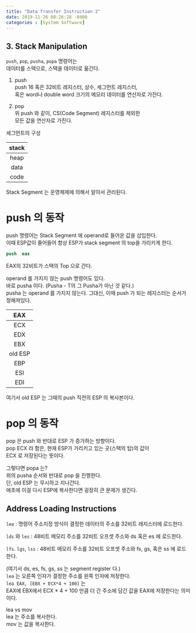 ```yaml
---
title: "Data Transfer Instruction 2"
date: 2019-11-26 08:26:28 -0400
categories : [System Software]
---
```


## 3. Stack Manipulation

`push`, `pop`, `pusha`, `popa` 명령어는  
데이터를 스택으로, 스택을 데이터로 옮긴다.  

1. push  
push 16 혹은 32비트 레지스터, 상수, 세그먼트 레지스터,  
혹은 word나 double word 크기의 메모리 데이터를 연산자로 가진다.  

2. pop  
위 push 와 같이, CS(Code Segment) 레지스터를 제외한  
모든 값을 연산자로 가진다.  

세그먼트의 구성  

|stack|
|:---:|
|heap|
|data|
|code|

Stack Segment 는 운영체제에 의해서 알아서 관리된다.  


# push 의 동작

push 명령어는 Stack Segment 에 operand로 들어온 값을 삽입한다.  
이때 ESP값이 줄어들어 항상 ESP가 stack segment 의 top을 가리키게 한다.  
```nasm
push  eax
```
EAX의 32비트가 스택의 Top 으로 간다.  
  
operand 를 가지지 않는 push 명령어도 있다.  
바로 pusha 이다. (Pusha - T의 그 Pusha가 아닌 것 같다.)  
pusha 는 operand 를 가지지 않는다. 그대신, 이때 push 가 되는 레지스터는 순서가 정해져있다.  

|EAX|
|:---:|
|ECX|
|EDX|
|EBX|
|old ESP|
|EBP|
|ESI|
|EDI|   <--- ESP  

  
여기서 old ESP 는 그때의 push 직전의 ESP 의 복사본이다.  
  
  
# pop 의 동작

pop 은 push 와 반대로 ESP 가 증가하는 방향이다.  
pop ECX 라 함은, 현재 ESP가 가리키고 있는 곳(스택의 탑)의 값이  
ECX 로 저장된다는 뜻이다. 

그렇다면 popa 는?  
위의 pusha 순서와 반대로 pop 을 진행한다.  
단, old ESP 는 무시하고 지나간다.  
애초에 이걸 다시 ESP에 복사한다면 굉장히 큰 문제가 생긴다.  
  
  
  
## Address Loading Instructions

`lea` : 명령어 주소지정 방식이 결정한 데이터의 주소를 32비트 레지스터에 로드한다.

`lds` 와 `les` : 48비트 메모리 주소를 32비트 오프셋 주소와 ds 혹은 es 에 로드한다.

`lfs`. `lgs`, `lss` : 48비트 메모리 주소를 32비트 오프셋 주소와 fs, gs, 혹은 ss 에 로드한다.

(여기서 ds, es, fs, gs, ss 는 segment register 다.)  
`lea` 는 오른쪽 인자가 결정한 주소를 왼쪽 인자에 저장한다.  
`lea EAX, [EBX + ECX*4 + 100]` 는  
EAX에 EBX에서 ECX * 4 + 100 만큼 더 간 주소에 담긴 값을 EAX에 저장한다는 의미이다.  

lea vs mov   
lea 는 주소를 복사한다.  
mov 는 값을 복사한다.  
